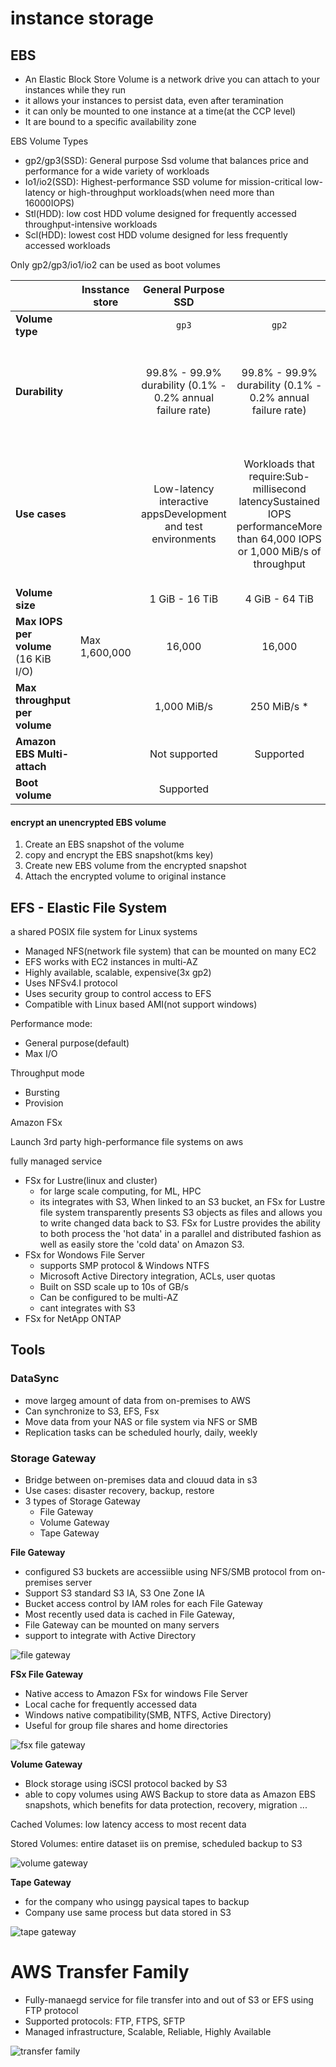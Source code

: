 # instance storage

## EBS

- An Elastic Block Store Volume is a network drive you can attach to your instances while they run
- it allows your instances to persist data, even after teramination
- it can only be mounted to one instance at a time(at the CCP level)
- It are bound to a specific availability zone



EBS Volume Types

- gp2/gp3(SSD): General purpose Ssd volume that balances price and performance for a wide variety of workloads
- Io1/io2(SSD): Highest-performance SSD volume for mission-critical low-latency or high-throughput workloads(when need more than 16000IOPS)
- Stl(HDD): low cost HDD volume designed for frequently accessed throughput-intensive workloads
- Scl(HDD): lowest cost HDD volume designed for less frequently accessed workloads

Only gp2/gp3/io1/io2 can be used as boot volumes

|                                      | Insstance    store |                     General Purpose SSD                      |                                                              | Provisioned IOPS SSD                                         |                                                 |                                                            |
| :----------------------------------- | ------------------ | :----------------------------------------------------------: | :----------------------------------------------------------: | ------------------------------------------------------------ | ----------------------------------------------- | ---------------------------------------------------------- |
| **Volume type**                      |                    |                            `gp3`                             |                            `gp2`                             | `io2` Block Express ‡                                        | `io2`                                           | `io1`                                                      |
| **Durability**                       |                    |  99.8% - 99.9% durability (0.1% - 0.2% annual failure rate)  |  99.8% - 99.9% durability (0.1% - 0.2% annual failure rate)  | 99.999% durability (0.001% annual failure rate)              | 99.999% durability (0.001% annual failure rate) | 99.8% - 99.9% durability (0.1% - 0.2% annual failure rate) |
| **Use cases**                        |                    | Low-latency interactive appsDevelopment and test environments | Workloads that require:Sub-millisecond latencySustained IOPS performanceMore than 64,000 IOPS or 1,000 MiB/s of throughput | Workloads that require sustained IOPS performance or more than 16,000 IOPSI/O-intensive database workloads |                                                 |                                                            |
| **Volume size**                      |                    |                        1 GiB - 16 TiB                        |                        4 GiB - 64 TiB                        | 4 GiB - 16 TiB                                               |                                                 |                                                            |
| **Max IOPS per volume** (16 KiB I/O) | Max 1,600,000      |                            16,000                            |                            16,000                            | 64,000 †, max 256,000                                        | 64000, 32000                                    |                                                            |
| **Max throughput per volume**        |                    |                         1,000 MiB/s                          |                         250 MiB/s *                          | 4,000 MiB/s                                                  | 1,000 MiB/s †                                   |                                                            |
| **Amazon EBS Multi-attach**          |                    |                        Not supported                         |                          Supported                           |                                                              |                                                 |                                                            |
| **Boot volume**                      |                    |                          Supported                           |                                                              |                                                              |                                                 |                                                            |

#### encrypt an unencrypted EBS volume

1. Create an EBS snapshot of the volume
2. copy and encrypt the EBS snapshot(kms key)
3. Create new EBS volume from the encrypted snapshot
4. Attach the encrypted volume to original instance



## EFS - Elastic File System

a shared POSIX file system for Linux systems

- Managed NFS(network file system) that can be mounted on many EC2
- EFS works with EC2 instances in multi-AZ
- Highly available, scalable, expensive(3x gp2)
- Uses NFSv4.I protocol
- Uses security group to control access to EFS
- Compatible with Linux based AMI(not support windows)

Performance  mode:

- General purpose(default)
- Max I/O

Throughput mode

- Bursting
- Provision



Amazon FSx

Launch 3rd party high-performance file systems on aws

fully managed service

- FSx for Lustre(linux and cluster)
  - for large scale computing, for ML, HPC
  - its integrates with S3, When linked to an S3 bucket, an FSx for Lustre file system transparently presents S3 objects as files and allows you to write changed data back to S3. FSx for Lustre provides the ability to both process the 'hot data' in a parallel and distributed fashion as well as easily store the 'cold data' on Amazon S3. 
- FSx for Wondows File Server
  - supports SMP protocol & Windows NTFS
  - Microsoft Active Directory integration, ACLs, user quotas
  - Built on SSD scale up to 10s of GB/s
  - Can be configured to be multi-AZ
  - cant integrates with S3
- FSx for NetApp ONTAP





## Tools

### DataSync

- move largeg amount of data from on-premises to AWS
- Can synchronize to S3, EFS, Fsx
- Move data from your NAS or file system via NFS or SMB
- Replication tasks can be scheduled hourly, daily, weekly

### Storage Gateway

- Bridge between on-premises data and clouud data in s3
- Use cases: disaster recovery, backup, restore
- 3 types of Storage Gateway
  - File Gateway
  - Volume Gateway
  - Tape Gateway

**File Gateway**

- configured S3 buckets are accessiible using NFS/SMB protocol from on-premises server
- Support S3 standard S3 IA, S3 One Zone IA
- Bucket access control by IAM roles  for each File Gateway
- Most recently used data is cached in File Gateway, 
- File Gateway can be mounted on many servers
- support to integrate with Active Directory

![file gateway](https://d1.awsstatic.com/cloud-storage/Amazon%20S3%20File%20Gateway%20How%20It%20Works%20Diagram.96e9f7180c6ec8b6212b4d6fadc4a9ac4507b421.png)

**FSx File Gateway**

- Native access to Amazon FSx for windows File Server
- Local cache for frequently accessed data
- Windows native compatibility(SMB, NTFS, Active Directory)
- Useful for group file shares and home directories

![fsx file gateway](https://d1.awsstatic.com/cloud-storage/Amazon%20FSx%20File%20Gateway%20How%20It%20Works%20Diagram.edbf58e4917d47d04e5a5c22132d44bd92733bf5.png)

**Volume Gateway**

- Block storage using iSCSI protocol backed by S3
- able to copy volumes using AWS Backup to store data  as Amazon EBS snapshots, which benefits for data protection, recovery, migration ...

Cached Volumes: low latency access to most recent data

Stored Volumes: entire dataset iis on premise, scheduled backup to S3

![volume gateway](https://d1.awsstatic.com/cloud-storage/volume-gateway-diagram.eedd58ab3fb8a5dcae088622b5c1595dac21a04b.png)

**Tape Gateway**

- for the company who usingg paysical tapes to backup
- Company use same process but data  stored in S3

![tape gateway](https://d1.awsstatic.com/product-marketing/Product-Page-Diagram_Tape-Gateway_HIW%402x%20(2).5ba3326ea93003722acc487804a34971613ec3c1.png)



# AWS Transfer Family

- Fully-manaegd service for file transfer into and out of S3 or EFS using FTP protocol
- Supported protocols: FTP, FTPS, SFTP
- Managed infrastructure, Scalable, Reliable, Highly Available

![transfer family](https://d1.awsstatic.com/cloud-storage/product-page-diagram_AWS-Transfer-Family_HIW-Diagram.4af0b3b19477f22bc7e37995c43cf833b6db0ce9.png)
